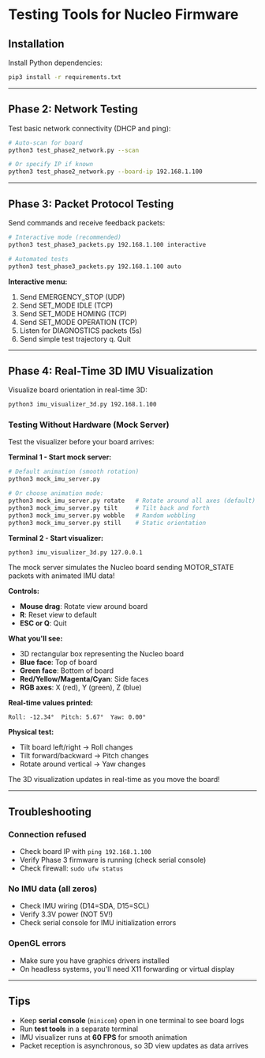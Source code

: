 # Testing Tools for Nucleo Firmware

## Installation

Install Python dependencies:

```bash
pip3 install -r requirements.txt
```

---

## Phase 2: Network Testing

Test basic network connectivity (DHCP and ping):

```bash
# Auto-scan for board
python3 test_phase2_network.py --scan

# Or specify IP if known
python3 test_phase2_network.py --board-ip 192.168.1.100
```

---

## Phase 3: Packet Protocol Testing

Send commands and receive feedback packets:

```bash
# Interactive mode (recommended)
python3 test_phase3_packets.py 192.168.1.100 interactive

# Automated tests
python3 test_phase3_packets.py 192.168.1.100 auto
```

**Interactive menu:**
1. Send EMERGENCY_STOP (UDP)
2. Send SET_MODE IDLE (TCP)
3. Send SET_MODE HOMING (TCP)
4. Send SET_MODE OPERATION (TCP)
5. Listen for DIAGNOSTICS packets (5s)
6. Send simple test trajectory
q. Quit

---

## Phase 4: Real-Time 3D IMU Visualization

Visualize board orientation in real-time 3D:

```bash
python3 imu_visualizer_3d.py 192.168.1.100
```

### Testing Without Hardware (Mock Server)

Test the visualizer before your board arrives:

**Terminal 1 - Start mock server:**
```bash
# Default animation (smooth rotation)
python3 mock_imu_server.py

# Or choose animation mode:
python3 mock_imu_server.py rotate   # Rotate around all axes (default)
python3 mock_imu_server.py tilt     # Tilt back and forth
python3 mock_imu_server.py wobble   # Random wobbling
python3 mock_imu_server.py still    # Static orientation
```

**Terminal 2 - Start visualizer:**
```bash
python3 imu_visualizer_3d.py 127.0.0.1
```

The mock server simulates the Nucleo board sending MOTOR_STATE packets with animated IMU data!

**Controls:**
- **Mouse drag**: Rotate view around board
- **R**: Reset view to default
- **ESC or Q**: Quit

**What you'll see:**
- 3D rectangular box representing the Nucleo board
- **Blue face**: Top of board
- **Green face**: Bottom of board
- **Red/Yellow/Magenta/Cyan**: Side faces
- **RGB axes**: X (red), Y (green), Z (blue)

**Real-time values printed:**
```
Roll: -12.34°  Pitch: 5.67°  Yaw: 0.00°
```

**Physical test:**
- Tilt board left/right → Roll changes
- Tilt forward/backward → Pitch changes
- Rotate around vertical → Yaw changes

The 3D visualization updates in real-time as you move the board!

---

## Troubleshooting

### Connection refused
- Check board IP with `ping 192.168.1.100`
- Verify Phase 3 firmware is running (check serial console)
- Check firewall: `sudo ufw status`

### No IMU data (all zeros)
- Check IMU wiring (D14=SDA, D15=SCL)
- Verify 3.3V power (NOT 5V!)
- Check serial console for IMU initialization errors

### OpenGL errors
- Make sure you have graphics drivers installed
- On headless systems, you'll need X11 forwarding or virtual display

---

## Tips

- Keep **serial console** (`minicom`) open in one terminal to see board logs
- Run **test tools** in a separate terminal
- IMU visualizer runs at **60 FPS** for smooth animation
- Packet reception is asynchronous, so 3D view updates as data arrives
